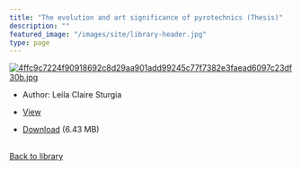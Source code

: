 ```yaml
---
title: "The evolution and art significance of pyrotechnics (Thesis)"
description: ""
featured_image: "/images/site/library-header.jpg"
type: page
---
```


<a href="https://drive.google.com/uc?export=view&id=1SXNyjkcXKQdXHFmPkDothVm2zhVh5pKP" target="_blank">![4ffc9c7224f90918692c8d29aa901add99245c77f7382e3faead6097c23df30b.jpg](https://drive.google.com/uc?export=view&id=11YRhDj38RI7oDQMvoz17X3cbl3v0toez)</a>
* Author: Leila Claire Sturgia
* <a href="https://drive.google.com/uc?export=view&id=1SXNyjkcXKQdXHFmPkDothVm2zhVh5pKP" target="_blank">View</a>

* [Download](https://drive.google.com/uc?export=download&id=1SXNyjkcXKQdXHFmPkDothVm2zhVh5pKP) (6.43 MB)

<br />[Back to library](/library/)
